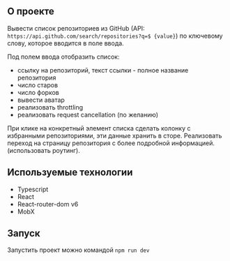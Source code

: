 ## О проекте

Вывести список репозиториев из GitHub (API: `https://api.github.com/search/repositories?q=$
{value}`) по ключевому слову, которое вводится в поле ввода.

Под полем ввода отобразить список:
- ссылку на репозиторий, текст ссылки - полное название репозитория
- число старов
- число форков
- вывести аватар
- реализовать throttling
- реализовать request cancellation (по желанию)

При клике на конкретный элемент списка сделать колонку с избранными репозиториями, 
эти данные хранить в сторе. Реализовать переход на страницу репозитория с более
подробной информацией. (использовать роутинг).

## Используемые технологии

- Typescript
- React
- React-router-dom v6
- MobX

## Запуск

Запустить проект можно командой `npm run dev`